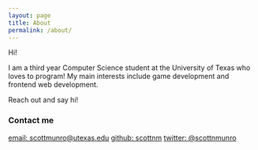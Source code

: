 ```yaml
---
layout: page
title: About
permalink: /about/
---
```


Hi!

I am a third year Computer Science student at the University of Texas who loves
to program! My main interests include game development and frontend web development.

Reach out and say hi!

### Contact me

[email: scottmunro@utexas.edu](mailto:scottmunro@utexas.edu)
[github: scottnm](https://www.github.com/scottnm)
[twitter: @scottnmunro](https://www.twitter.com/scottnmunro)
